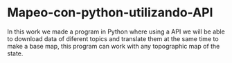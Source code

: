 # Mapeo-con-python-utilizando-API
In this work we made a program in Python where using a API we will be able to download data of diferent topics and translate them at the same time to make a base map, this program can work with any topographic map of the state.
